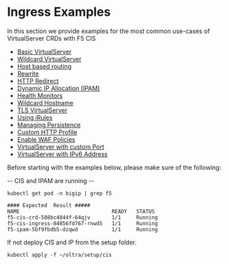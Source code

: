# Ingress Examples
In this section we provide examples for the most common use-cases of VirtualServer CRDs with F5 CIS

* [Basic VirtualServer ](Basic)
* [Wildcard VirtualServer ](Wildcard)
* [Host based routing](HostGroup)
* [Rewrite](Rewrite)
* [HTTP Redirect](httpTraffic)
* [Dynamic IP Allocation (IPAM)](IpamLabel)
* [Health Monitors](HealthMonitor)
* [Wildcard Hostname](Wildcard)
* [TLS VirtualServer](TLS-Termination)
* [Using iRules ](PolicyCRD/README.md#iRules)
* [Managing Persistence](PolicyCRD/README.md#Persistence)
* [Custom HTTP Profile](PolicyCRD/README.md#custom-http-profile)
* [Enable WAF Policies](PolicyCRD/README.md#waf-policies)
* [VirtualServer with custom Port](CustomPort)
* [VirtualServer with IPv6 Address](IPv6)


Before starting with the examples below, please make sure of the following:

-- CIS and IPAM are running --
```
kubectl get pod -n bigip | grep f5

#### Expected  Result #####
NAME                              READY   STATUS  
f5-cis-crd-588bc4844f-64qjv       1/1     Running   
f5-cis-ingress-84856fd767-rnwd5   1/1     Running  
f5-ipam-5bf9fbdb5-dzqwd           1/1     Running   
```

If not deploy CIS and IP from the setup folder.
```
kubectl apply -f ~/oltra/setup/cis
```


